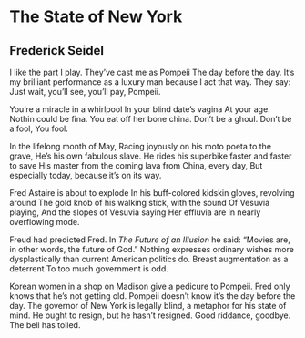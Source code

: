 # The State of New York
## Frederick Seidel
I like the part I play.
They’ve cast me as Pompeii
The day before the day.
It’s my brilliant performance as a luxury man because I act that way.
They say: Just wait, you’ll see, you’ll pay,
Pompeii.

You’re a miracle in a whirlpool
In your blind date’s vagina
At your age. Nothin could be fina.
You eat off her bone china.
Don’t be a ghoul. Don’t be a fool,
You fool.

In the lifelong month of May,
Racing joyously on his moto poeta to the grave,
He’s his own fabulous slave.
He rides his superbike faster and faster to save
His master from the coming lava from China, every day,
But especially today, because it’s on its way.

Fred Astaire is about to explode
In his buff-colored kidskin gloves, revolving around
The gold knob of his walking stick, with the sound
Of Vesuvia playing,
And the slopes of Vesuvia saying
Her effluvia are in nearly overflowing mode.

Freud had predicted Fred.
In _The Future of an Illusion_ he said:
“Movies are, in other words, the future of God.”
Nothing expresses ordinary wishes more dysplastically than current
American politics do. Breast augmentation as a deterrent
To too much government is odd.

Korean women in a shop on Madison give a pedicure to Pompeii.
Fred only knows that he’s not getting old.
Pompeii doesn’t know it’s the day before the day.
The governor of New York is legally blind, a metaphor for his state of mind.
He ought to resign, but he hasn’t resigned.
Good riddance, goodbye. The bell has tolled.